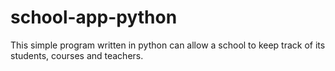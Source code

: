 # school-app-python
This simple program written in python can allow a school to keep track of its students, courses and teachers.
